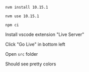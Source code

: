 `nvm install 10.15.1`

`nvm use 10.15.1`

`npm ci`

Install vscode extension "Live Server"

Click "Go Live" in bottom left

Open `src` folder

Should see pretty colors
